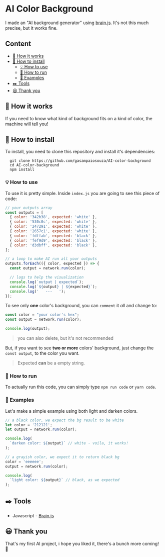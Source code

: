# AI Color Background

I made an "AI background generator" using [brain.js](https://github.com/BrainJS/brain.js). It's not this much precise, but it works fine.

## Content

- [📘 How it works](#how-it-works) <br />
- [📏 How to install](#how-to-install) <br />
  - [💡 How to use](#how-to-use) <br />
  - [🏃 How to run](#how-to-run) <br />
  - [📌 Examples](#examples) <br />
- [✒️ Tools](#tools) <br />
- [😃 Thank you](#thank-you) <br />

## 📘 How it works

If you need to know what kind of background fits on a kind of color, the machine will tell you!

## 📏 How to install

To install, you need to clone this repository and install it's dependencies:

```
  git clone https://github.com/gasampaiosouza/AI-color-background
  cd AI-color-background
  npm install
```

### 💡 How to use

To use it is pretty simple. Inside `index.js` you are going to see this piece of code:

```javascript
// your outputs array
const outputs = [
  { color: '342b38', expected: 'white' },
  { color: '530c0c', expected: 'white' },
  { color: '247291', expected: 'white' },
  { color: '2657c1', expected: 'white' },
  { color: 'fdffab', expected: 'black' },
  { color: 'fef9d9', expected: 'black' },
  { color: 'd3dbff', expected: 'black' },
];

// a loop to make AI run all your outputs
outputs.forEach(({ color, expected }) => {
  const output = network.run(color);

  // logs to help the visualization
  console.log(`output | expected`);
  console.log(`${output} | ${expected}`);
  console.log('   ---   ');
});
```

To see only **one** color's background, you can `comment` it _all_ and change to:

```javascript
const color = "your color's hex";
const output = network.run(color);

console.log(output);
```

> you can also delete, but it's not recommended

But, if you want to see **two or more** colors' background, just change the `const output`, to the color you want.

> Expected **can** be a empty string.

### 🏃 How to run

To actually run this code, you can simply type `npm run code` or `yarn code`.

### 📌 Examples

Let's make a simple example using both light and darken colors.

```javascript
// a black color, we expect the bg result to be white
let color = '212121';
let output = network.run(color);

console.log(
  `darken color: ${output}` // white - voila, it works!
);
```

```javascript
// a grayish color, we expect it to return black bg
color = 'eeeeee';
output = network.run(color);

console.log(
  `light color: ${output}` // black, as we expected
);
```

## ✒️ Tools

- Javascript - [Brain.js](https://github.com/BrainJS/brain.js)

## 😃 Thank you

That's my first AI project, i hope you liked it, there's a bunch more coming! 💜
